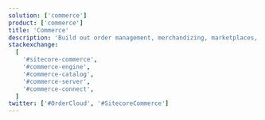 ```yaml
---
solution: ['commerce']
product: ['commerce']
title: 'Commerce'
description: 'Build out order management, merchandizing, marketplaces, and storefronts'
stackexchange:
  [
    '#sitecore-commerce',
    '#commerce-engine',
    '#commerce-catalog',
    '#commerce-server',
    '#commerce-connect',
  ]
twitter: ['#OrderCloud', '#SitecoreCommerce']
---
```

